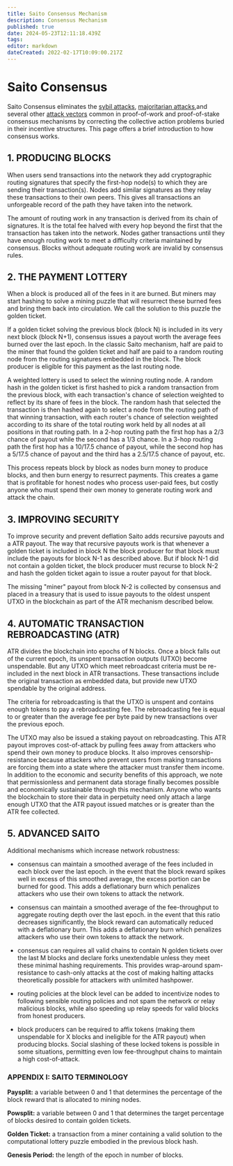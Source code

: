 ```yaml
---
title: Saito Consensus Mechanism
description: Consensus Mechanism
published: true
date: 2024-05-23T12:11:18.439Z
tags: 
editor: markdown
dateCreated: 2022-02-17T10:09:00.217Z
---
```


# Saito Consensus

Saito Consensus eliminates the [sybil attacks](/consensus/sybil-proof),  [majoritarian attacks](/consensus/majoritarian-attacks),and several other [attack vectors](/consensus/attack-vectors) common in proof-of-work and proof-of-stake consensus mechanisms by correcting the collective action problems buried in their incentive structures. This page offers a brief introduction to how consensus works.

## 1. PRODUCING BLOCKS

When users send transactions into the network they add cryptographic routing signatures that specify the first-hop node(s) to which they are sending their transaction(s). Nodes add similar signatures as they relay these transactions to their own peers. This gives all transactions an unforgeable record of the path they have taken into the network.

The amount of routing work in any transaction is derived from its chain of signatures. It is the total fee halved with every hop beyond the first that the transaction has taken into the network. Nodes gather transactions until they have enough routing work to meet a difficulty criteria maintained by consensus. Blocks without adequate routing work are invalid by consensus rules.

## 2. THE PAYMENT LOTTERY

When a block is produced all of the fees in it are burned. But miners may start hashing to solve a mining puzzle that will resurrect these burned fees and bring them back into circulation. We call the solution to this puzzle the golden ticket.

If a golden ticket solving the previous block (block N) is included in its very next block (block N+1), consensus issues a payout worth the average fees burned over the last epoch. In the classic Saito mechanism, half are paid to the miner that found the golden ticket and half are paid to a random routing node from the routing signatures embedded in the block. The block producer is eligible for this payment as the last routing node.

A weighted lottery is used to select the winning routing node. A random hash in the golden ticket is first hashed to pick a random transaction from the previous block, with each transaction's chance of selection weighted to reflect by its share of fees in the block. The random hash that selected the transaction is then hashed again to select a node from the routing path of that winning transaction, with each router's chance of selection weighted according to its share of the total routing work held by all nodes at all positions in that routing path. In a 2-hop routing path the first hop has a 2/3 chance of payout while the second has a 1/3 chance. In a 3-hop routing path the first hop has a 10/17.5 chance of payout, while the second hop has a 5/17.5 chance of payout and the third has a 2.5/17.5 chance of payout, etc.

This process repeats block by block as nodes burn money to produce blocks, and then burn energy to resurrect payments. This creates a game that is profitable for honest nodes who process user-paid fees, but costly anyone who must spend their own money to generate routing work and attack the chain.

## 3. IMPROVING SECURITY

To improve security and prevent deflation Saito adds recursive payouts and a ATR payout. The way that recursive payouts work is that whenever a golden ticket is included in block N the block producer for that block must include the payouts for block N-1 as described above. But if block N-1 did not contain a golden ticket, the block producer must recurse to block N-2 and hash the golden ticket again to issue a router payout for that block.

The missing "miner" payout from block N-2 is collected by consensus and placed in a treasury that is used to issue payouts to the oldest unspent UTXO in the blockchain as part of the ATR mechanism described below.

## 4. AUTOMATIC TRANSACTION REBROADCASTING (ATR)

ATR divides the blockchain into epochs of N blocks. Once a block falls out of the current epoch, its unspent transaction outputs (UTXO) become unspendable. But any UTXO which meet rebroadcast criteria must be re-included in the next block in ATR transactions. These transactions include the original transaction as embedded data, but provide new UTXO spendable by the original address.

The criteria for rebroadcasting is that the UTXO is unspent and contains enough tokens to pay a rebroadcasting fee. The rebroadcasting fee is equal to or greater than the average fee per byte paid by new transactions over the previous epoch.

The UTXO may also be issued a staking payout on rebroadcasting. This ATR payout improves cost-of-attack by pulling fees away from attackers who spend their own money to produce blocks. It also improves censorship-resistance because attackers who prevent users from making transactions are forcing them into a state where the attacker must transfer them income. In addition to the economic and security benefits of this approach, we note that permissionless and permanent data storage finally becomes possible and economically sustainable through this mechanism. Anyone who wants the blockchain to store their data in perpetuity need only attach a large enough UTXO that the ATR payout issued matches or is greater than the ATR fee collected.

## 5. ADVANCED SAITO

Additional mechanisms which increase network robustness:

* consensus can maintain a smoothed average of the fees included in each block over the last epoch. in the event that the block reward spikes well in excess of this smoothed average, the excess portion can be burned for good. This adds a deflationary burn which penalizes attackers who use their own tokens to attack the network.

* consensus can maintain a smoothed average of the fee-throughput to aggregate routing depth over the last epoch. in the event that this ratio decreases significantly, the block reward can automatically reduced with a deflationary burn. This adds a deflationary burn which penalizes attackers who use their own tokens to attack the network.

* consensus can requires all valid chains to contain N golden tickets over the last M blocks and declare forks unextendable unless they meet these minimal hashing requirements. This provides wrap-around spam-resistance to cash-only attacks at the cost of making halting attacks theoretically possible for attackers with unlimited hashpower.

* routing policies at the block level can be added to incentivize nodes to following sensible routing policies and not spam the network or relay malicious blocks, while also speeding up relay speeds for valid blocks from honest producers.

* block producers can be required to affix tokens (making them unspendable for X blocks and ineligible for the ATR payout) when producing blocks. Social slashing of these locked tokens is possible in some situations, permitting even low fee-throughput chains to maintain a high cost-of-attack.


### APPENDIX I: SAITO TERMINOLOGY

**Paysplit:** a variable between 0 and 1 that determines the percentage of the block reward that is allocated to mining nodes.

**Powsplit:** a variable between 0 and 1 that determines the target percentage of blocks desired to contain golden tickets.

**Golden Ticket:** a transaction from a miner containing a valid solution to the computational lottery puzzle embodied in the previous block hash.

**Genesis Period:** the length of the epoch in number of blocks.




